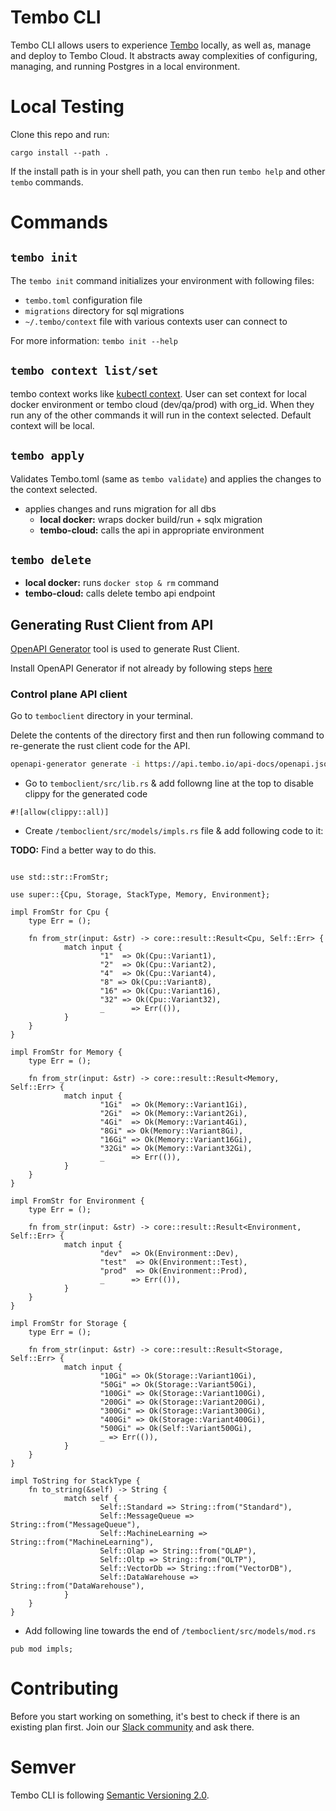 # Tembo CLI

Tembo CLI allows users to experience [Tembo](https://tembo.io) locally, as well as, 
manage and deploy to Tembo Cloud. It abstracts away complexities of configuring, 
managing, and running Postgres in a local environment. 

# Local Testing

Clone this repo and run:

`cargo install --path .`

If the install path is in your shell path, you can then run `tembo help` and other `tembo` commands.

# Commands

## `tembo init`

The `tembo init` command initializes your environment with following files:

* `tembo.toml` configuration file
* `migrations` directory for sql migrations
* `~/.tembo/context` file with various contexts user can connect to

For more information: `tembo init --help`

## `tembo context list/set`

tembo context works like [kubectl context](https://www.notion.so/abee0b15119343e4947692feb740e892?pvs=21). User can set context for local docker environment or tembo cloud (dev/qa/prod) with org_id. When they run any of the other commands it will run in the context selected. Default context will be local.

## `tembo apply`

Validates Tembo.toml (same as `tembo validate`) and applies the changes to the context selected.

* applies changes and runs migration for all dbs
    * **local docker:** wraps docker build/run + sqlx migration
    * **tembo-cloud:** calls the api in appropriate environment

## `tembo delete`

- **local docker:** runs `docker stop & rm` command
- **tembo-cloud:** calls delete tembo api endpoint

## Generating Rust Client from API

[OpenAPI Generator](https://openapi-generator.tech/) tool is used to generate Rust Client.

Install OpenAPI Generator if not already by following steps [here](https://openapi-generator.tech/docs/installation)

### Control plane API client

Go to `temboclient` directory in your terminal.

Delete the contents of the directory first and then run following command to re-generate the rust client code for the API.

```bash
openapi-generator generate -i https://api.tembo.io/api-docs/openapi.json  -g rust -o . --additional-properties=packageName=temboclient
```

* Go to `temboclient/src/lib.rs` & add followng line at the top to disable clippy for the generated code

```
#![allow(clippy::all)]
```

* Create `/temboclient/src/models/impls.rs` file & add following code to it:

**TODO:** Find a better way to do this.

```

use std::str::FromStr;

use super::{Cpu, Storage, StackType, Memory, Environment};

impl FromStr for Cpu {
	type Err = ();

	fn from_str(input: &str) -> core::result::Result<Cpu, Self::Err> {
			match input {
					"1"  => Ok(Cpu::Variant1),
					"2"  => Ok(Cpu::Variant2),
					"4"  => Ok(Cpu::Variant4),
					"8" => Ok(Cpu::Variant8),
					"16" => Ok(Cpu::Variant16),
					"32" => Ok(Cpu::Variant32),
					_      => Err(()),
			}
	}
}

impl FromStr for Memory {
	type Err = ();

	fn from_str(input: &str) -> core::result::Result<Memory, Self::Err> {
			match input {
					"1Gi"  => Ok(Memory::Variant1Gi),
					"2Gi"  => Ok(Memory::Variant2Gi),
					"4Gi"  => Ok(Memory::Variant4Gi),
					"8Gi" => Ok(Memory::Variant8Gi),
					"16Gi" => Ok(Memory::Variant16Gi),
					"32Gi" => Ok(Memory::Variant32Gi),
					_      => Err(()),
			}
	}
}

impl FromStr for Environment {
	type Err = ();

	fn from_str(input: &str) -> core::result::Result<Environment, Self::Err> {
			match input {
					"dev"  => Ok(Environment::Dev),
					"test"  => Ok(Environment::Test),
					"prod"  => Ok(Environment::Prod),
					_      => Err(()),
			}
	}
}

impl FromStr for Storage {
	type Err = ();

	fn from_str(input: &str) -> core::result::Result<Storage, Self::Err> {
			match input {
					"10Gi" => Ok(Storage::Variant10Gi),
					"50Gi" => Ok(Storage::Variant50Gi),
					"100Gi" => Ok(Storage::Variant100Gi),
					"200Gi" => Ok(Storage::Variant200Gi),
					"300Gi" => Ok(Storage::Variant300Gi),
					"400Gi" => Ok(Storage::Variant400Gi),
					"500Gi" => Ok(Self::Variant500Gi),
					_ => Err(()),
			}
	}
}

impl ToString for StackType {
	fn to_string(&self) -> String {
			match self {
					Self::Standard => String::from("Standard"),
					Self::MessageQueue => String::from("MessageQueue"),
					Self::MachineLearning => String::from("MachineLearning"),
					Self::Olap => String::from("OLAP"),
					Self::Oltp => String::from("OLTP"),
					Self::VectorDb => String::from("VectorDB"),
					Self::DataWarehouse => String::from("DataWarehouse"),
			}
	}
}
```

* Add following line towards the end of `/temboclient/src/models/mod.rs`

```
pub mod impls;
```

# Contributing

Before you start working on something, it's best to check if there is an existing plan 
first. Join our [Slack community](https://join.slack.com/t/trunk-crew/shared_invite/zt-1yiafma92-hFHq2xAN0ukjg_2AsOVvfg) and ask there.

# Semver

Tembo CLI is following [Semantic Versioning 2.0](https://semver.org/).
